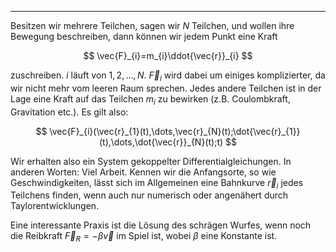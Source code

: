 ***

Besitzen wir mehrere Teilchen, sagen wir $N$ Teilchen, und wollen ihre Bewegung beschreiben, dann können wir jedem Punkt eine Kraft

$$
\vec{F}_{i}=m_{i}\ddot{\vec{r}}_{i}
$$

zuschreiben. $i$ läuft von $1,2,\dots,N$. $\vec{F}_{i}$ wird dabei um einiges komplizierter, da wir nicht mehr vom leeren Raum sprechen. Jedes andere Teilchen ist in der Lage eine Kraft auf das Teilchen $m_{i}$ zu bewirken (z.B. Coulombkraft, Gravitation etc.). Es gilt also:

$$
\vec{F}_{i}(\vec{r}_{1}(t),\dots,\vec{r}_{N}(t);\dot{\vec{r}_{1}}(t),\dots,\dot{\vec{r}}_{N}(t);t)
$$

Wir erhalten also ein System gekoppelter Differentialgleichungen. In anderen Worten: Viel Arbeit. Kennen wir die Anfangsorte, so wie Geschwindigkeiten, lässt sich im Allgemeinen eine Bahnkurve $\vec{r}_{i}$ jedes Teilchens finden, wenn auch nur numerisch oder angenähert durch Taylorentwicklungen.

Eine interessante Praxis ist die Lösung des schrägen Wurfes, wenn noch die Reibkraft $\vec{F}_{R}=-\beta \vec{v}$ im Spiel ist, wobei $\beta$ eine Konstante ist.